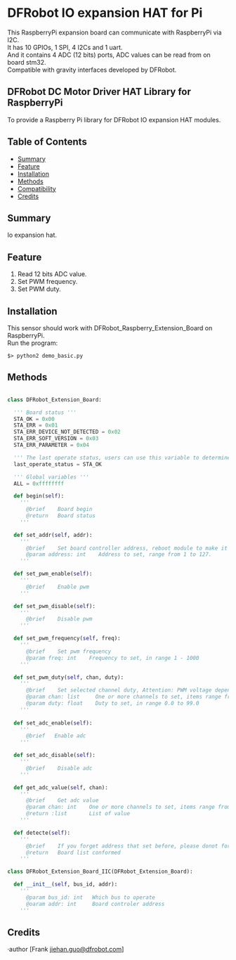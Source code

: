 # DFRobot IO expansion HAT for Pi 

This RaspberryPi expansion board can communicate with RaspberryPi via I2C. <br>
It has 10 GPIOs, 1 SPI, 4 I2Cs and 1 uart. <br>
And it contains 4 ADC (12 bits) ports, ADC values can be read from on board stm32. <br>
Compatible with gravity interfaces developed by DFRobot. <br>

## DFRobot DC Motor Driver HAT Library for RaspberryPi

To provide a Raspberry Pi library for DFRobot IO expansion HAT modules.

## Table of Contents

* [Summary](#summary)
* [Feature](#feature)
* [Installation](#installation)
* [Methods](#methods)
* [Compatibility](#compatibility)
* [Credits](#credits)

## Summary

Io expansion hat.

## Feature

1. Read 12 bits ADC value.<br>
2. Set PWM frequency.<br>
3. Set PWM duty.<br>

## Installation

This sensor should work with DFRobot_Raspberry_Extension_Board on RaspberryPi. <br>
Run the program:

```
$> python2 demo_basic.py
```

## Methods

```py

class DFRobot_Extension_Board:

  ''' Board status '''
  STA_OK = 0x00
  STA_ERR = 0x01
  STA_ERR_DEVICE_NOT_DETECTED = 0x02
  STA_ERR_SOFT_VERSION = 0x03
  STA_ERR_PARAMETER = 0x04

  ''' The last operate status, users can use this variable to determine the result of a function call. '''
  last_operate_status = STA_OK

  ''' Global variables '''
  ALL = 0xffffffff

  def begin(self):
    '''
      @brief    Board begin
      @return   Board status
    '''

  def set_addr(self, addr):
    '''
      @brief    Set board controller address, reboot module to make it effective.
      @param address: int    Address to set, range from 1 to 127.
    '''

  def set_pwm_enable(self):
    '''
      @brief    Enable pwm 
    '''

  def set_pwm_disable(self):
    '''
      @brief    Disable pwm 
    '''

  def set_pwm_frequency(self, freq):
    '''
      @brief    Set pwm frequency
      @param freq: int    Frequency to set, in range 1 - 1000
    '''

  def set_pwm_duty(self, chan, duty):
    '''
      @brief    Set selected channel duty, Attention: PWM voltage depends on independent power supply
      @param chan: list     One or more channels to set, items range from 1 to 4, or chan = self.ALL
      @param duty: float    Duty to set, in range 0.0 to 99.0
    '''
  
  def set_adc_enable(self):
    '''
      @brief   Enable adc 
    '''

  def set_adc_disable(self):
    '''
      @brief    Disable adc 
    '''

  def get_adc_value(self, chan):
    '''
      @brief    Get adc value
      @param chan: int    One or more channels to set, items range from 1 to 4, or chan = self.ALL
      @return :list       List of value
    '''

  def detecte(self):
    '''
      @brief    If you forget address that set before, please donot forget class instance when detecting.
      @return   Board list conformed
    '''

class DFRobot_Extension_Board_IIC(DFRobot_Extension_Board):

  def __init__(self, bus_id, addr):
    '''
      @param bus_id: int   Which bus to operate
      @oaram addr: int     Board controler address
    '''

```

## Credits

·author [Frank jiehan.guo@dfrobot.com]
